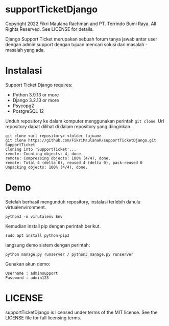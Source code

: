 # supportTicketDjango

Copyright 2022 Fikri Maulana Rachman and PT. Terrindo Bumi Raya. All Rights Reserved. See LICENSE for details.

Django Support Ticket merupakan sebuah forum tanya jawab antar user dengan admin support dengan tujuan mencari solusi dari masalah - masalah yang ada.

# Instalasi

Support Ticket Django requires:
* Python 3.9.13 or more
* Django 3.2.13 or more
* Psycopg2
* PostgreSQL 12

Unduh repository ke dalam komputer menggunakan perintah `git clone`. Url
repository dapat dilihat di dalam repository yang diinginkan.
```
git clone <url repository> <folder tujuan>
git clone https://github.com/FikriMaulanaR/supportTicketDjango.git SupportTicket
Cloning into 'SupportTicket'...
remote: Counting objects: 4, done.
remote: Compressing objects: 100% (4/4), done.
remote: Total 4 (delta 0), reused 4 (delta 0), pack-reused 0
Unpacking objects: 100% (4/4), done.
```

# Demo
Setelah berhasil mengunduh repository, instalasi terlebih dahulu virtualenvironment.
```
python3 -m virutalenv Env
```
Kemudian install pip dengan perintah berikut.
```
sudo apt install python-pip3
```
langsung demo sistem dengan perintah:
 ```
 python manage.py runserver / python3 manage.py runserver
 ```
 Gunakan akun demo:
 ```
 Username : adminsupport
 Password : admin123
 ```
 # LICENSE
 supportTicketDjango is licensed under terms of the MIT license. See the LICENSE file for full licensing terms.
 
